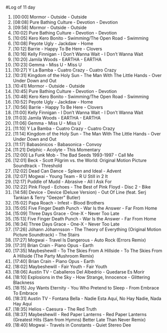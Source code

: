 #Log of 11 day

1. [00:00] Mormor - Outside - Outside
1. [08:08] Pure Bathing Culture - Devotion - Devotion
1. [09:58] Mormor - Outside - Outside
1. [10:02] Pure Bathing Culture - Devotion - Devotion
1. [10:05] Kero Kero Bonito - Swimming/The Open Road - Swimming
1. [10:08] Peyote Ugly - Jackdaw - Home
1. [10:12] Barrie - Happy To Be Here - Clovers
1. [10:16] Kelly Finnigan - I Don’t Wanna Wait - I Don’t Wanna Wait
1. [10:20] Jamila Woods - EARTHA - EARTHA
1. [10:23] Gemma - Miss U - Miss U
1. [10:27] Y La Bamba - Cuatro Crazy - Cuatro Crazy
1. [10:31] Kingdom of the Holy Sun - The Man With The Little Hands - Over Under Down and Out
1. [10:41] Mormor - Outside - Outside
1. [10:45] Pure Bathing Culture - Devotion - Devotion
1. [10:48] Kero Kero Bonito - Swimming/The Open Road - Swimming
1. [10:52] Peyote Ugly - Jackdaw - Home
1. [10:56] Barrie - Happy To Be Here - Clovers
1. [11:00] Kelly Finnigan - I Don’t Wanna Wait - I Don’t Wanna Wait
1. [11:03] Jamila Woods - EARTHA - EARTHA
1. [11:06] Gemma - Miss U - Miss U
1. [11:10] Y La Bamba - Cuatro Crazy - Cuatro Crazy
1. [11:14] Kingdom of the Holy Sun - The Man With The Little Hands - Over Under Down and Out
1. [11:17] Babasónicos - Babasonica - Convoy
1. [11:21] Delphic - Acolyte - This Momentary
1. [12:00] La Funk Mob - The Bad Seeds 1993-1997 - Call Me
1. [12:01] Beck - Scott Pilgrim vs. the World: Original Motion Picture Soundtrack - Threshold
1. [12:02] Dead Can Dance - Spleen and Ideal - Advent
1. [12:07] Mogwai - Young Team - R U Still in 2 It
1. [12:17] Puddle of Mudd - Abrasive - All I Ask For
1. [12:22] Pink Floyd - Echoes - The Best of Pink Floyd - Disc 2 - Bike
1. [14:58] Device - Device (Deluxe Version) - Out Of Line (feat. Serj Tankian & Terry "Geezer" Butler)
1. [15:02] Papa Roach - Infest - Blood Brothers
1. [15:05] Five Finger Death Punch - War Is the Answer - Far From Home
1. [15:09] Three Days Grace - One-X - Never Too Late
1. [15:13] Five Finger Death Punch - War Is the Answer - Far From Home
1. [16:34] Three Days Grace - One-X - Never Too Late
1. [17:26] Jóhann Jóhannsson - The Theory of Everything (Original Motion Picture Soundtrack) - The Stairs
1. [17:27] Mogwai - Travel Is Dangerous - Auto Rock (Errors Remix)
1. [17:31] Brian Crain - Piano Opus - Earth
1. [17:35] Maybeshewill - To The Skies From A Hillside - To The Skies From A Hillside (The Party Mushroom Remix)
1. [17:40] Brian Crain - Piano Opus - Earth
1. [18:02] Maybeshewill - Fair Youth - Fair Youth
1. [18:06] Austin TV - Caballeros Del Albedrío - Quedarse Es Morir
1. [18:10] Explosions in the Sky - How Strange, Innocence - Glittering Blackness
1. [18:15] Joy Wants Eternity - You Who Pretend to Sleep - From Embrace To Embrace
1. [18:31] Austin TV - Fontana Bella - Nadie Esta Aquí, No Hay Nadie, Nada Hay Aquí
1. [18:35] Helios - Caesura - The Red Truth
1. [18:37] Maybeshewill - Red Paper Lanterns - Red Paper Lanterns (Greatest Hits (Sam from Hymns) Better Late Than Never Remix)
1. [18:40] Mogwai - Travels in Constants - Quiet Stereo Dee
